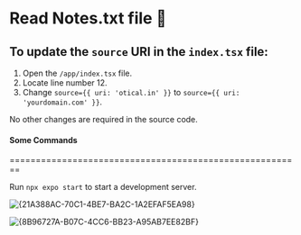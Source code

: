 
# Read Notes.txt file 👋


## To update the `source` URI in the `index.tsx` file:

1.  Open the `/app/index.tsx` file.
2.  Locate line number 12.
3.  Change `source={{ uri: 'otical.in' }}` to `source={{ uri: 'yourdomain.com' }}`.

No other changes are required in the source code.

#### Some Commands 

 ========================================================

 Run `npx expo start` to start a development server.

![{21A388AC-70C1-4BE7-BA2C-1A2EFAF5EA98}](https://github.com/user-attachments/assets/13bef759-2c80-4d9f-96bf-f3107a3fe0b9)

![{8B96727A-B07C-4CC6-BB23-A95AB7EE82BF}](https://github.com/user-attachments/assets/5cd16fd4-5948-4bc0-9995-de92995beba2)



